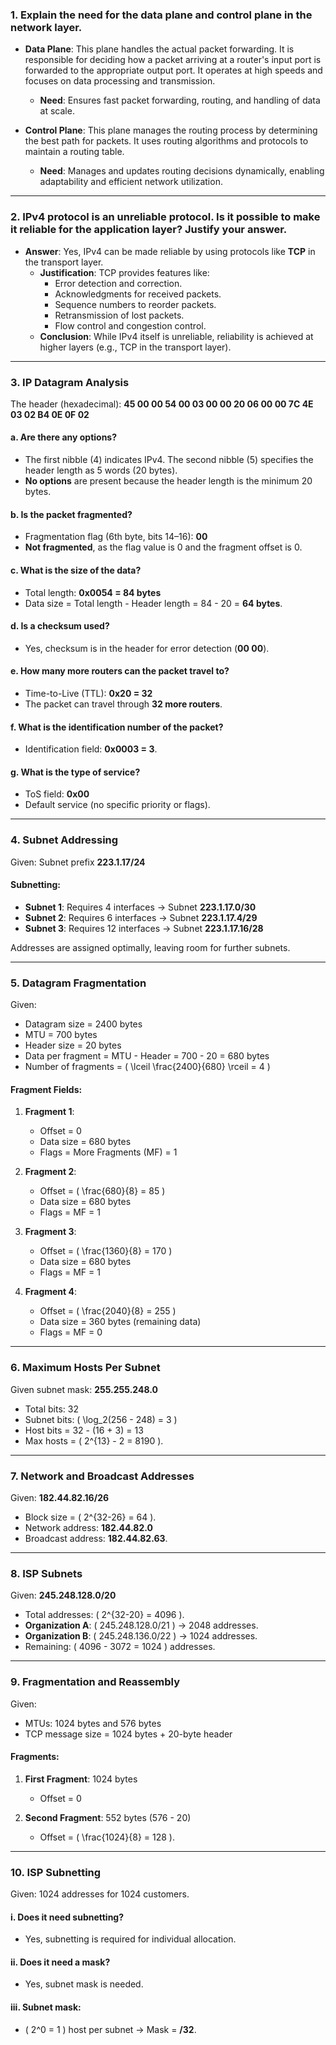 

### **1. Explain the need for the data plane and control plane in the network layer.**  
- **Data Plane**: This plane handles the actual packet forwarding. It is responsible for deciding how a packet arriving at a router's input port is forwarded to the appropriate output port. It operates at high speeds and focuses on data processing and transmission.  
  - **Need**: Ensures fast packet forwarding, routing, and handling of data at scale.  

- **Control Plane**: This plane manages the routing process by determining the best path for packets. It uses routing algorithms and protocols to maintain a routing table.  
  - **Need**: Manages and updates routing decisions dynamically, enabling adaptability and efficient network utilization.  

---

### **2. IPv4 protocol is an unreliable protocol. Is it possible to make it reliable for the application layer? Justify your answer.**  
- **Answer**: Yes, IPv4 can be made reliable by using protocols like **TCP** in the transport layer.  
  - **Justification**: TCP provides features like:  
    - Error detection and correction.  
    - Acknowledgments for received packets.  
    - Sequence numbers to reorder packets.  
    - Retransmission of lost packets.  
    - Flow control and congestion control.  
  - **Conclusion**: While IPv4 itself is unreliable, reliability is achieved at higher layers (e.g., TCP in the transport layer).

---

### **3. IP Datagram Analysis**  
The header (hexadecimal): **45 00 00 54 00 03 00 00 20 06 00 00 7C 4E 03 02 B4 0E 0F 02**  

#### **a. Are there any options?**  
- The first nibble (4) indicates IPv4. The second nibble (5) specifies the header length as 5 words (20 bytes).  
- **No options** are present because the header length is the minimum 20 bytes.  

#### **b. Is the packet fragmented?**  
- Fragmentation flag (6th byte, bits 14–16): **00**  
- **Not fragmented**, as the flag value is 0 and the fragment offset is 0.  

#### **c. What is the size of the data?**  
- Total length: **0x0054 = 84 bytes**  
- Data size = Total length - Header length = 84 - 20 = **64 bytes**.  

#### **d. Is a checksum used?**  
- Yes, checksum is in the header for error detection (**00 00**).  

#### **e. How many more routers can the packet travel to?**  
- Time-to-Live (TTL): **0x20 = 32**  
- The packet can travel through **32 more routers**.  

#### **f. What is the identification number of the packet?**  
- Identification field: **0x0003 = 3**.  

#### **g. What is the type of service?**  
- ToS field: **0x00**  
- Default service (no specific priority or flags).  

---

### **4. Subnet Addressing**  
Given: Subnet prefix **223.1.17/24**  

#### Subnetting:  
- **Subnet 1**: Requires 4 interfaces → Subnet **223.1.17.0/30**  
- **Subnet 2**: Requires 6 interfaces → Subnet **223.1.17.4/29**  
- **Subnet 3**: Requires 12 interfaces → Subnet **223.1.17.16/28**  

Addresses are assigned optimally, leaving room for further subnets.  

---

### **5. Datagram Fragmentation**  
Given:  
- Datagram size = 2400 bytes  
- MTU = 700 bytes  
- Header size = 20 bytes  
- Data per fragment = MTU - Header = 700 - 20 = 680 bytes  
- Number of fragments = \( \lceil \frac{2400}{680} \rceil = 4 \)  

#### Fragment Fields:  
1. **Fragment 1**:  
   - Offset = 0  
   - Data size = 680 bytes  
   - Flags = More Fragments (MF) = 1  

2. **Fragment 2**:  
   - Offset = \( \frac{680}{8} = 85 \)  
   - Data size = 680 bytes  
   - Flags = MF = 1  

3. **Fragment 3**:  
   - Offset = \( \frac{1360}{8} = 170 \)  
   - Data size = 680 bytes  
   - Flags = MF = 1  

4. **Fragment 4**:  
   - Offset = \( \frac{2040}{8} = 255 \)  
   - Data size = 360 bytes (remaining data)  
   - Flags = MF = 0  

---

### **6. Maximum Hosts Per Subnet**  
Given subnet mask: **255.255.248.0**  
- Total bits: 32  
- Subnet bits: \( \log_2(256 - 248) = 3 \)  
- Host bits = 32 - (16 + 3) = 13  
- Max hosts = \( 2^{13} - 2 = 8190 \).  

---

### **7. Network and Broadcast Addresses**  
Given: **182.44.82.16/26**  
- Block size = \( 2^{32-26} = 64 \).  
- Network address: **182.44.82.0**  
- Broadcast address: **182.44.82.63**.  

---

### **8. ISP Subnets**  
Given: **245.248.128.0/20**  
- Total addresses: \( 2^{32-20} = 4096 \).  
- **Organization A**: \( 245.248.128.0/21 \) → 2048 addresses.  
- **Organization B**: \( 245.248.136.0/22 \) → 1024 addresses.  
- Remaining: \( 4096 - 3072 = 1024 \) addresses.  

---

### **9. Fragmentation and Reassembly**  
Given:  
- MTUs: 1024 bytes and 576 bytes  
- TCP message size = 1024 bytes + 20-byte header  

#### Fragments:  
1. **First Fragment**: 1024 bytes  
   - Offset = 0  

2. **Second Fragment**: 552 bytes (576 - 20)  
   - Offset = \( \frac{1024}{8} = 128 \).  

---

### **10. ISP Subnetting**  
Given: 1024 addresses for 1024 customers.  

#### **i. Does it need subnetting?**  
- Yes, subnetting is required for individual allocation.  

#### **ii. Does it need a mask?**  
- Yes, subnet mask is needed.  

#### **iii. Subnet mask**:  
- \( 2^0 = 1 \) host per subnet → Mask = **/32**.
